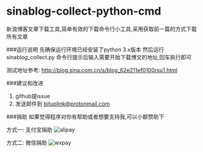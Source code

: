 # sinablog-collect-python-cmd
新浪博客文章下载工具,简单有效的下载命令行小工具,采用获取前一篇的方式下载所有文章

###运行说明
先确保运行环境已经安装了python 3.x版本
然后运行sinablog_collect.py
命令行提示后输入需要开始下载博文的地址,回车执行即可

测试地址参考: http://blog.sina.com.cn/s/blog_62e211ef0100rsu1.html


###建议和改进
1. github提issue
2. 发送邮件到 bituplink@protonmail.com


###捐助
如果觉得程序对你有帮助或者想要支持我,可以小额赞助下

方式一: 支付宝捐助
![alipay](http://www.bituplink.com/assets/img/alipay.png)

方式二: 微信捐助
![wxpay](http://www.bituplink.com/assets/img/wxpay.png)

